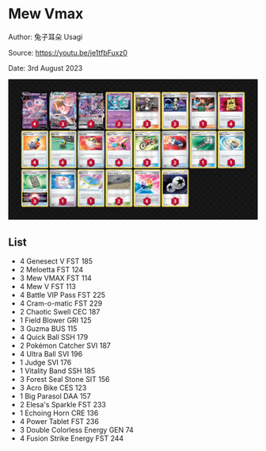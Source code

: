# Mew Vmax

Author: 兔子耳朵 Usagi

Source: <https://youtu.be/je1tfbFuxz0>

Date: 3rd August 2023

![decklist](../../images/PAL/Mew%20Vmax/5-%20Mew%20Vmax.png)

## List

* 4 Genesect V FST 185
* 2 Meloetta FST 124
* 3 Mew VMAX FST 114
* 4 Mew V FST 113
* 4 Battle VIP Pass FST 225
* 4 Cram-o-matic FST 229
* 2 Chaotic Swell CEC 187
* 1 Field Blower GRI 125
* 3 Guzma BUS 115
* 4 Quick Ball SSH 179
* 2 Pokémon Catcher SVI 187
* 4 Ultra Ball SVI 196
* 1 Judge SVI 176
* 1 Vitality Band SSH 185
* 3 Forest Seal Stone SIT 156
* 3 Acro Bike CES 123
* 1 Big Parasol DAA 157
* 2 Elesa's Sparkle FST 233
* 1 Echoing Horn CRE 136
* 4 Power Tablet FST 236
* 3 Double Colorless Energy GEN 74
* 4 Fusion Strike Energy FST 244
